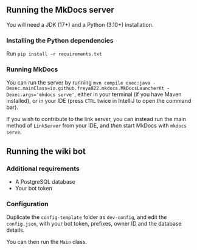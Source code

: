 ## Running the MkDocs server
You will need a JDK (17+) and a Python (3.10+) installation.

### Installing the Python dependencies
Run `pip install -r requirements.txt`

### Running MkDocs
You can run the server by running `mvn compile exec:java -Dexec.mainClass=io.github.freya022.mkdocs.MkDocsLauncherKt -Dexec.args='mkdocs serve'`,
either in your terminal (if you have Maven installed),
or in your IDE (press `CTRL` twice in IntelliJ to open the command bar).

If you wish to contribute to the link server, you can instead run the main method of `LinkServer` from your IDE, 
and *then* start MkDocs with `mkdocs serve`.

## Running the wiki bot

### Additional requirements

* A PostgreSQL database
* Your bot token

### Configuration
Duplicate the `config-template` folder as `dev-config`,
and edit the `config.json`, with your bot token, prefixes, owner ID and the database details.

You can then run the `Main` class.